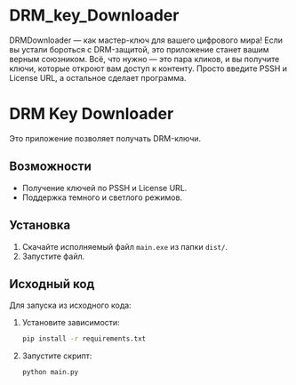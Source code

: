 # DRM_key_Downloader

DRMDownloader — как мастер-ключ для вашего цифрового мира! Если вы устали бороться с DRM-защитой, это приложение станет вашим верным союзником.
Всё, что нужно — это пара кликов, и вы получите ключи, которые откроют вам доступ к контенту. Просто введите PSSH и License URL, а остальное сделает программа.

# DRM Key Downloader

Это приложение позволяет получать DRM-ключи.

## Возможности

- Получение ключей по PSSH и License URL.
- Поддержка темного и светлого режимов.

## Установка

1. Скачайте исполняемый файл `main.exe` из папки `dist/`.
2. Запустите файл.

## Исходный код

Для запуска из исходного кода:

1. Установите зависимости:
   ```bash
   pip install -r requirements.txt
   ```
2. Запустите скрипт:
   ```bash
   python main.py

   ```
